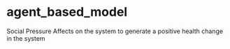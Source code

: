 # agent_based_model
Social Pressure Affects on the system to generate a positive health change in the system
